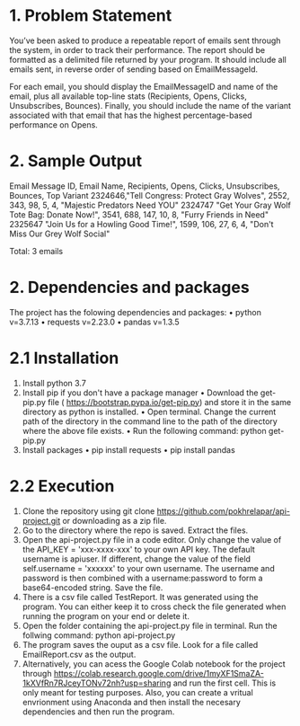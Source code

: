 # 1. Problem Statement

You’ve been asked to produce a repeatable report of emails sent through the system, in order to track their performance. The report should be formatted as a delimited file returned by your program. It should include all emails sent, in reverse order of sending based on EmailMessageId.

 For each email, you should display the EmailMessageID and name of the email, plus all available top-line stats (Recipients, Opens, Clicks, Unsubscribes, Bounces). Finally, you should include the name of the variant associated with that email that has the highest percentage-based performance on Opens.
 
 # 2. Sample Output
 
 Email Message ID, Email Name, Recipients, Opens, Clicks, Unsubscribes, Bounces, Top Variant
2324646,"Tell Congress: Protect Gray Wolves", 2552, 343, 98, 5, 4, "Majestic Predators Need YOU"
2324747 "Get Your Gray Wolf Tote Bag: Donate Now!", 3541, 688, 147, 10, 8, "Furry Friends in Need"
2325647 "Join Us for a Howling Good Time!", 1599, 106, 27, 6, 4, "Don't Miss Our Grey Wolf Social"

Total: 3 emails

# 2. Dependencies and packages
The project  has the folowing dependencies and packages:
• python v=3.7.13
• requests v=2.23.0
• pandas v=1.3.5

# 2.1 Installation
1. Install python 3.7
2. Install pip if you don't have a package manager
    • Download the get-pip.py file ( https://bootstrap.pypa.io/get-pip.py) and store it in the same directory as python is installed.
    • Open terminal. Change the current path of the directory in the command line to the path of the directory where the above file exists.
    • Run the following command: python get-pip.py
3. Install packages
    • pip install requests
    • pip install pandas

# 2.2 Execution

1. Clone the repository using git clone https://github.com/pokhrelapar/api-project.git or downloading as a zip file.
2.  Go to the directory where the repo is saved. Extract the files. 
3.  Open the api-project.py file in a code editor. Only change the value of the  API_KEY = 'xxx-xxxx-xxx' to your own API key. The default username is apiuser. If different, change the value of the field self.username = 'xxxxxx' to your own username. The username and password is  then combined with a username:password to form a base64-encoded string. Save the file.
4.  There is a csv file called TestReport. It was generated using the program. You can either keep it to cross check the file generated when running the program on your end or delete it.
5. Open the folder containing the api-project.py file in terminal. Run the follwing command:
                    python api-project.py
4.  The program saves the ouput as a csv file. Look for a file called EmailReport.csv as the output.
5.  Alternatively, you can acess the  Google Colab notebook for the project through https://colab.research.google.com/drive/1myXF1SmaZA-1kXVfRn7RJceyTONv72nh?usp=sharing and run the first cell. This is only meant for testing purposes. Also, you can create a vritual envrionment using Anaconda and then install the necesary dependencies and then run the program.














